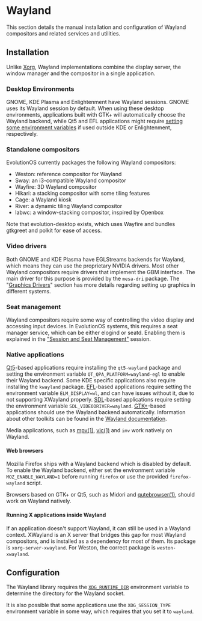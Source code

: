 # Wayland

This section details the manual installation and configuration of Wayland
compositors and related services and utilities.

## Installation

Unlike [Xorg](./xorg.md), Wayland implementations combine the display server,
the window manager and the compositor in a single application.

### Desktop Environments

GNOME, KDE Plasma and Enlightenment have Wayland sessions. GNOME uses its
Wayland session by default. When using these desktop environments, applications
built with GTK+ will automatically choose the Wayland backend, while Qt5 and EFL
applications might require [setting some environment
variables](#native-applications) if used outside KDE or Enlightenment,
respectively.

### Standalone compositors

EvolutionOS currently packages the following Wayland compositors:

- Weston: reference compositor for Wayland
- Sway: an i3-compatible Wayland compositor
- Wayfire: 3D Wayland compositor
- Hikari: a stacking compositor with some tiling features
- Cage: a Wayland kiosk
- River: a dynamic tiling Wayland compositor
- labwc: a window-stacking compositor, inspired by Openbox

Note that evolution-desktop exists, which uses Wayfire and bundles gtkgreet and polkit for
ease of access.

### Video drivers

Both GNOME and KDE Plasma have EGLStreams backends for Wayland, which means they
can use the proprietary NVIDIA drivers. Most other Wayland compositors require
drivers that implement the GBM interface. The main driver for this purpose is
provided by the `mesa-dri` package. The "[Graphics
Drivers](./graphics-drivers/index.md)" section has more details regarding
setting up graphics in different systems.

### Seat management

Wayland compositors require some way of controlling the video display and
accessing input devices. In EvolutionOS systems, this requires a seat manager service,
which can be either elogind or seatd. Enabling them is explained in the
["Session and Seat Management"](../session-management.md) session.

### Native applications

[Qt5](https://wayland.freedesktop.org/qt5.html)-based applications require
installing the `qt5-wayland` package and setting the environment variable
`QT_QPA_PLATFORM=wayland-egl` to enable their Wayland backend. Some KDE specific
applications also require installing the `kwayland` package.
[EFL](https://wayland.freedesktop.org/efl.html)-based applications require
setting the environment variable `ELM_DISPLAY=wl`, and can have issues without
it, due to not supporting XWayland properly. [SDL](https://libsdl.org)-based
applications require setting the environment variable `SDL_VIDEODRIVER=wayland`.
[GTK+](https://wiki.gnome.org/Initiatives/Wayland/GTK%2B)-based applications
should use the Wayland backend automatically. Information about other toolkits
can be found in the [Wayland
documentation](https://wayland.freedesktop.org/toolkits.html).

Media applications, such as [mpv(1)](https://man.voidlinux.org/mpv.1),
[vlc(1)](https://man.voidlinux.org/vlc.1) and `imv` work natively on Wayland.

#### Web browsers

Mozilla Firefox ships with a Wayland backend which is disabled by default. To
enable the Wayland backend, either set the environment variable
`MOZ_ENABLE_WAYLAND=1` before running `firefox` or use the provided
`firefox-wayland` script.

Browsers based on GTK+ or Qt5, such as Midori and
[qutebrowser(1)](https://man.voidlinux.org/qutebrowser.1), should work on
Wayland natively.

#### Running X applications inside Wayland

If an application doesn't support Wayland, it can still be used in a Wayland
context. XWayland is an X server that bridges this gap for most Wayland
compositors, and is installed as a dependency for most of them. Its package is
`xorg-server-xwayland`. For Weston, the correct package is `weston-xwayland`.

## Configuration

The Wayland library requires the
[`XDG_RUNTIME_DIR`](../session-management.html#xdg_runtime_dir) environment
variable to determine the directory for the Wayland socket.

It is also possible that some applications use the `XDG_SESSION_TYPE`
environment variable in some way, which requires that you set it to `wayland`.
